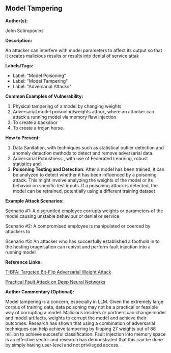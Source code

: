 ## Model Tampering

**Author(s):**

John Sotiropoulos

**Description:**

An attacker can interfere with model parameters to affect its output so that it creates malicious results or results into denial of service attak 

**Labels/Tags:**

- Label: "Model Poisoning"
- Label: "Model Tampering"
- Label: "Adversarial Attacks"

**Common Examples of Vulnerability:**

1.  Physical tampering of a model by changing weights
2.  Adversarial model poisoning/weights attack, where an attacker can attack a running model via memory flaw injection 
3.  To create a backdoor
4.  To create a trojan horse.  

**How to Prevent:**

1. Data Sanitation, with  techniques  such as  statistical outlier detection and anomaly detection methods to detect and remove adversarial data.
2. Adversarial Robustness , with  use of Federated Learning, robust statistics and.
3. **Poisoning Testing and Detection**: After a model has been trained, it can be analyzed to detect whether it has been influenced by a poisoning attack. This might involve analyzing the weights of the model or its behavior on specific test inputs. If a poisoning attack is detected, the model can be retrained, potentially using a different training dataset 

**Example Attack Scenarios:**

Scenario #1: A disgruntled employee corrupts weights or parameters of the model causing unstable behaviour or denial or service

Scenario #2: A compromised employee  is manipulated or coerced by attackers to  

Scenario #3:  An attacker who has succesfully established a foothold in to the hosting oragnisation can repivot and perform fault injection into a running model

**Reference Links:**

[T-BFA: Targeted Bit-Flip Adversarial Weight Attack](https://arxiv.org/pdf/2007.12336v2.pdf)

[Practical Fault Attack on Deep Neural Networks](https://dl.acm.org/doi/abs/10.1145/3243734.3278519)



**Author Commentary (Optional):**

Model tampering is a concern, especially in LLM. Given the extremely large corpus of training data, data poisoning may not be a practical or feasible way of corrupting a model. Malicious insiders or partners can change model and model artifacts, weights to corrupt the model and achieve their outcomes.  Research has shown that using a combination of adversarial techniques can help achieve tampering by flipping  27 weights out of 88 million  to achieve succesful classification.  Fault injection into memory space is an effective vector and research has demonstrated that this can be done by simply having user-level and not privileged access.  
